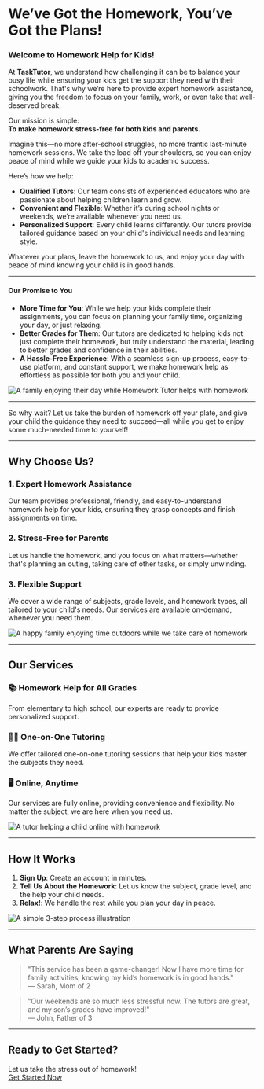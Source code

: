 # We’ve Got the Homework, You’ve Got the Plans!

### Welcome to Homework Help for Kids!

At **TaskTutor**, we understand how challenging it can be to balance your busy life while ensuring your kids get the support they need with their schoolwork. That's why we’re here to provide expert homework assistance, giving you the freedom to focus on your family, work, or even take that well-deserved break.

Our mission is simple:  
**To make homework stress-free for both kids and parents.**

Imagine this—no more after-school struggles, no more frantic last-minute homework sessions. We take the load off your shoulders, so you can enjoy peace of mind while we guide your kids to academic success.

Here’s how we help:
- **Qualified Tutors**: Our team consists of experienced educators who are passionate about helping children learn and grow.
- **Convenient and Flexible**: Whether it’s during school nights or weekends, we’re available whenever you need us. 
- **Personalized Support**: Every child learns differently. Our tutors provide tailored guidance based on your child's individual needs and learning style.

Whatever your plans, leave the homework to us, and enjoy your day with peace of mind knowing your child is in good hands.

---

#### Our Promise to You

- **More Time for You**: While we help your kids complete their assignments, you can focus on planning your family time, organizing your day, or just relaxing.
- **Better Grades for Them**: Our tutors are dedicated to helping kids not just complete their homework, but truly understand the material, leading to better grades and confidence in their abilities.
- **A Hassle-Free Experience**: With a seamless sign-up process, easy-to-use platform, and constant support, we make homework help as effortless as possible for both you and your child.

![A family enjoying their day while Homework Tutor helps with homework](https://example.com/family-relaxing.jpg)

---

So why wait? Let us take the burden of homework off your plate, and give your child the guidance they need to succeed—all while you get to enjoy some much-needed time to yourself!


---

## Why Choose Us?

### 1. **Expert Homework Assistance**
Our team provides professional, friendly, and easy-to-understand homework help for your kids, ensuring they grasp concepts and finish assignments on time.

### 2. **Stress-Free for Parents**
Let us handle the homework, and you focus on what matters—whether that's planning an outing, taking care of other tasks, or simply unwinding.

### 3. **Flexible Support**
We cover a wide range of subjects, grade levels, and homework types, all tailored to your child's needs. Our services are available on-demand, whenever you need them.

![A happy family enjoying time outdoors while we take care of homework](https://example.com/family-outdoors.jpg)

---

## Our Services

### 📚 **Homework Help for All Grades**
From elementary to high school, our experts are ready to provide personalized support.

### 🧑‍🏫 **One-on-One Tutoring**
We offer tailored one-on-one tutoring sessions that help your kids master the subjects they need.

### 🖥️ **Online, Anytime**
Our services are fully online, providing convenience and flexibility. No matter the subject, we are here when you need us.

![A tutor helping a child online with homework](https://example.com/online-tutor.jpg)

---

## How It Works

1. **Sign Up**: Create an account in minutes.
2. **Tell Us About the Homework**: Let us know the subject, grade level, and the help your child needs.
3. **Relax!**: We handle the rest while you plan your day in peace.

![A simple 3-step process illustration](https://example.com/3-step-process.jpg)

---

## What Parents Are Saying
> "This service has been a game-changer! Now I have more time for family activities, knowing my kid’s homework is in good hands."  
— Sarah, Mom of 2

> "Our weekends are so much less stressful now. The tutors are great, and my son’s grades have improved!"  
— John, Father of 3

---

## Ready to Get Started?
Let us take the stress out of homework!  
[Get Started Now](/contacts)

